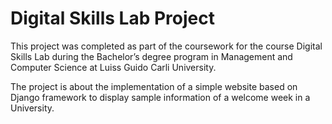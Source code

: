 # Digital Skills Lab Project
This project was completed as part of the coursework for the course Digital Skills Lab during the Bachelor’s degree program in Management and Computer Science at Luiss Guido Carli University.

The project is about the implementation of a simple website based on Django framework to display sample information of a welcome week in a University.
